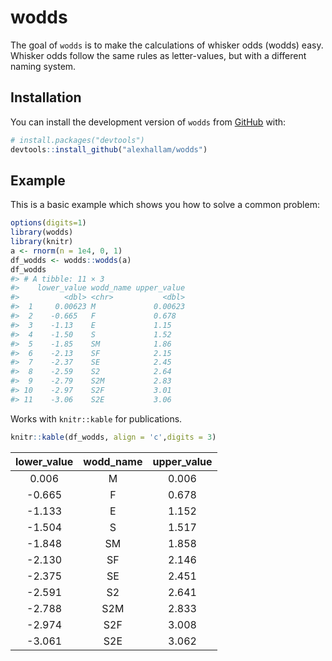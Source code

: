 
<!-- README.md is generated from README.Rmd. Please edit that file -->

# wodds

<!-- badges: start -->
<!-- badges: end -->

The goal of `wodds` is to make the calculations of whisker odds (wodds)
easy. Whisker odds follow the same rules as letter-values, but with a
different naming system.

## Installation

You can install the development version of `wodds` from
[GitHub](https://github.com) with:

``` r
# install.packages("devtools")
devtools::install_github("alexhallam/wodds")
```

## Example

This is a basic example which shows you how to solve a common problem:

``` r
options(digits=1)
library(wodds)
library(knitr)
a <- rnorm(n = 1e4, 0, 1)
df_wodds <- wodds::wodds(a)
df_wodds
#> # A tibble: 11 × 3
#>    lower_value wodd_name upper_value
#>          <dbl> <chr>           <dbl>
#>  1     0.00623 M             0.00623
#>  2    -0.665   F             0.678  
#>  3    -1.13    E             1.15   
#>  4    -1.50    S             1.52   
#>  5    -1.85    SM            1.86   
#>  6    -2.13    SF            2.15   
#>  7    -2.37    SE            2.45   
#>  8    -2.59    S2            2.64   
#>  9    -2.79    S2M           2.83   
#> 10    -2.97    S2F           3.01   
#> 11    -3.06    S2E           3.06
```

Works with `knitr::kable` for publications.

``` r
knitr::kable(df_wodds, align = 'c',digits = 3)
```

| lower\_value | wodd\_name | upper\_value |
|:------------:|:----------:|:------------:|
|    0.006     |     M      |    0.006     |
|    -0.665    |     F      |    0.678     |
|    -1.133    |     E      |    1.152     |
|    -1.504    |     S      |    1.517     |
|    -1.848    |     SM     |    1.858     |
|    -2.130    |     SF     |    2.146     |
|    -2.375    |     SE     |    2.451     |
|    -2.591    |     S2     |    2.641     |
|    -2.788    |    S2M     |    2.833     |
|    -2.974    |    S2F     |    3.008     |
|    -3.061    |    S2E     |    3.062     |
